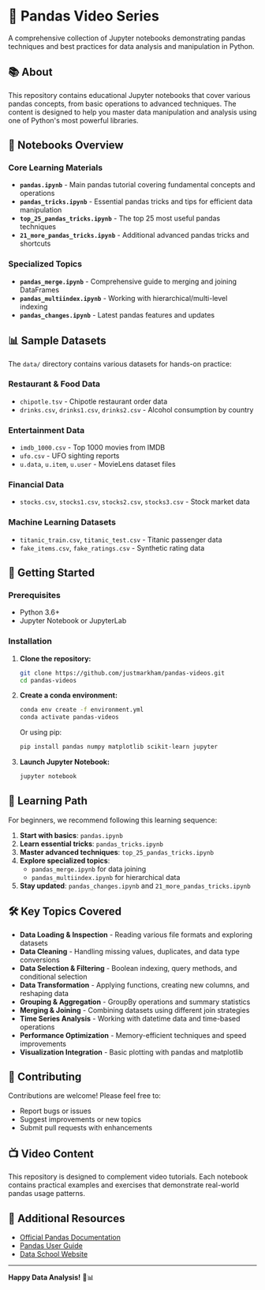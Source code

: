 # 🐼 Pandas Video Series

A comprehensive collection of Jupyter notebooks demonstrating pandas techniques and best practices for data analysis and manipulation in Python.

## 📚 About

This repository contains educational Jupyter notebooks that cover various pandas concepts, from basic operations to advanced techniques. The content is designed to help you master data manipulation and analysis using one of Python's most powerful libraries.

## 📖 Notebooks Overview

### Core Learning Materials
- **`pandas.ipynb`** - Main pandas tutorial covering fundamental concepts and operations
- **`pandas_tricks.ipynb`** - Essential pandas tricks and tips for efficient data manipulation
- **`top_25_pandas_tricks.ipynb`** - The top 25 most useful pandas techniques
- **`21_more_pandas_tricks.ipynb`** - Additional advanced pandas tricks and shortcuts

### Specialized Topics
- **`pandas_merge.ipynb`** - Comprehensive guide to merging and joining DataFrames
- **`pandas_multiindex.ipynb`** - Working with hierarchical/multi-level indexing
- **`pandas_changes.ipynb`** - Latest pandas features and updates

## 📊 Sample Datasets

The `data/` directory contains various datasets for hands-on practice:

### Restaurant & Food Data
- `chipotle.tsv` - Chipotle restaurant order data
- `drinks.csv`, `drinks1.csv`, `drinks2.csv` - Alcohol consumption by country

### Entertainment Data
- `imdb_1000.csv` - Top 1000 movies from IMDB
- `ufo.csv` - UFO sighting reports
- `u.data`, `u.item`, `u.user` - MovieLens dataset files

### Financial Data
- `stocks.csv`, `stocks1.csv`, `stocks2.csv`, `stocks3.csv` - Stock market data

### Machine Learning Datasets
- `titanic_train.csv`, `titanic_test.csv` - Titanic passenger data
- `fake_items.csv`, `fake_ratings.csv` - Synthetic rating data

## 🚀 Getting Started

### Prerequisites
- Python 3.6+
- Jupyter Notebook or JupyterLab

### Installation

1. **Clone the repository:**
   ```bash
   git clone https://github.com/justmarkham/pandas-videos.git
   cd pandas-videos
   ```

2. **Create a conda environment:**
   ```bash
   conda env create -f environment.yml
   conda activate pandas-videos
   ```

   Or using pip:
   ```bash
   pip install pandas numpy matplotlib scikit-learn jupyter
   ```

3. **Launch Jupyter Notebook:**
   ```bash
   jupyter notebook
   ```

## 🎯 Learning Path

For beginners, we recommend following this learning sequence:

1. **Start with basics**: `pandas.ipynb`
2. **Learn essential tricks**: `pandas_tricks.ipynb`  
3. **Master advanced techniques**: `top_25_pandas_tricks.ipynb`
4. **Explore specialized topics**: 
   - `pandas_merge.ipynb` for data joining
   - `pandas_multiindex.ipynb` for hierarchical data
5. **Stay updated**: `pandas_changes.ipynb` and `21_more_pandas_tricks.ipynb`

## 🛠️ Key Topics Covered

- **Data Loading & Inspection** - Reading various file formats and exploring datasets
- **Data Cleaning** - Handling missing values, duplicates, and data type conversions
- **Data Selection & Filtering** - Boolean indexing, query methods, and conditional selection
- **Data Transformation** - Applying functions, creating new columns, and reshaping data
- **Grouping & Aggregation** - GroupBy operations and summary statistics
- **Merging & Joining** - Combining datasets using different join strategies
- **Time Series Analysis** - Working with datetime data and time-based operations
- **Performance Optimization** - Memory-efficient techniques and speed improvements
- **Visualization Integration** - Basic plotting with pandas and matplotlib

## 🤝 Contributing

Contributions are welcome! Please feel free to:
- Report bugs or issues
- Suggest improvements or new topics
- Submit pull requests with enhancements

## 📺 Video Content

This repository is designed to complement video tutorials. Each notebook contains practical examples and exercises that demonstrate real-world pandas usage patterns.


## 🔗 Additional Resources

- [Official Pandas Documentation](https://pandas.pydata.org/docs/)
- [Pandas User Guide](https://pandas.pydata.org/docs/user_guide/)
- [Data School Website](http://www.dataschool.io/)

---

**Happy Data Analysis!** 🚀📊